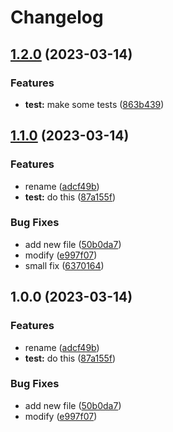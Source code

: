 # Changelog

## [1.2.0](https://github.com/benjaminbuyco/test-release-please/compare/v1.1.0...v1.2.0) (2023-03-14)


### Features

* **test:** make some tests ([863b439](https://github.com/benjaminbuyco/test-release-please/commit/863b4396f107732e0eb034507d0986aa3a1067dd))

## [1.1.0](https://github.com/benjaminbuyco/test-release-please/compare/v1.0.0...v1.1.0) (2023-03-14)


### Features

* rename ([adcf49b](https://github.com/benjaminbuyco/test-release-please/commit/adcf49bf8fbb203161daf669c4fff62c1049342b))
* **test:** do this ([87a155f](https://github.com/benjaminbuyco/test-release-please/commit/87a155fa095dfbfc51e6553b89f82958c9a16b08))


### Bug Fixes

* add new file ([50b0da7](https://github.com/benjaminbuyco/test-release-please/commit/50b0da7019dd8070608f98578e6f9df35e112893))
* modify ([e997f07](https://github.com/benjaminbuyco/test-release-please/commit/e997f0794830e527b19d20f35330ca4619d090f7))
* small fix ([6370164](https://github.com/benjaminbuyco/test-release-please/commit/63701640321d11c512d4a7162d7cad0f7f5f0b9d))

## 1.0.0 (2023-03-14)


### Features

* rename ([adcf49b](https://github.com/benjaminbuyco/test-release-please/commit/adcf49bf8fbb203161daf669c4fff62c1049342b))
* **test:** do this ([87a155f](https://github.com/benjaminbuyco/test-release-please/commit/87a155fa095dfbfc51e6553b89f82958c9a16b08))


### Bug Fixes

* add new file ([50b0da7](https://github.com/benjaminbuyco/test-release-please/commit/50b0da7019dd8070608f98578e6f9df35e112893))
* modify ([e997f07](https://github.com/benjaminbuyco/test-release-please/commit/e997f0794830e527b19d20f35330ca4619d090f7))
